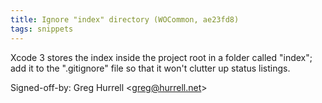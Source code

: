 ```yaml
---
title: Ignore "index" directory (WOCommon, ae23fd8)
tags: snippets
---
```


Xcode 3 stores the index inside the project root in a folder called "index"; add it to the ".gitignore" file so that it won't clutter up status listings.

Signed-off-by: Greg Hurrell &lt;greg@hurrell.net&gt;
